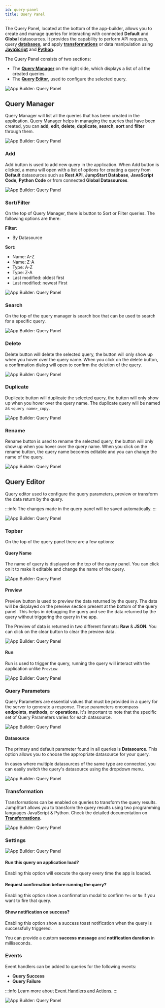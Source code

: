 ```yaml
---
id: query-panel
title: Query Panel
---
```


The Query Panel, located at the bottom of the app-builder, allows you to create and manage queries for interacting with connected **Default** and **Global** datasources. It provides the capability to perform API requests, query **[databases](/docs/data-sources/overview)**, and apply **[transformations](/docs/tutorial/transformations)** or data manipulation using **[JavaScript](/docs/data-sources/run-js)** and **[Python](/docs/data-sources/run-py)**.

The Query Panel consists of two sections:
- The **[Query Manager](#query-manager)** on the right side, which displays a list of all the created queries.
- The **[Query Editor](#query-editor)**, used to configure the selected query.

<div style={{textAlign: 'center'}}>

<img className="screenshot-full" src="/img/v2-beta/app-builder/querypanel/newui2/querypanel.png" alt="App Builder: Query Panel"/>

</div>

## Query Manager

Query Manager will list all the queries that has been created in the application. Query Manager helps in managing the queries that have been created, you can **add**, **edit**, **delete**, **duplicate**, **search**, **sort** and **filter** through them.

<div style={{textAlign: 'center'}}>

<img className="screenshot-full" src="/img/v2-beta/app-builder/querypanel/newui2/querymanager.png" alt="App Builder: Query Panel"/>

</div>

### Add

Add button is used to add new query in the application. When Add button is clicked, a menu will open with a list of options for creating a query from **Default** datasources such as **Rest API**, **JumpStart Database**, **JavaScript Code**, **Python Code** or from connected **Global Datasources**.

<div style={{textAlign: 'center'}}>

<img className="screenshot-full" src="/img/v2-beta/app-builder/querypanel/newui2/addquery.gif" alt="App Builder: Query Panel"/>

</div>

### Sort/Filter

On the top of Query Manager, there is button to Sort or Filter queries. The following options are there:

**Filter:**
- By Datasource

**Sort:**
- Name: A-Z
- Name: Z-A
- Type: A-Z
- Type: Z-A
- Last modified: oldest first
- Last modified: newest First

<div style={{textAlign: 'center'}}>

<img className="screenshot-full" src="/img/v2-beta/app-builder/querypanel/newui2/sortfilter.gif" alt="App Builder: Query Panel"/>

</div>

### Search 

On the top of the query manager is search box that can be used to search for a specific query.

<div style={{textAlign: 'center'}}>

<img className="screenshot-full" src="/img/v2-beta/app-builder/querypanel/newui2/search.gif" alt="App Builder: Query Panel"/>

</div>

### Delete

Delete button will delete the selected query, the button will only show up when you hover over the query name. When you click on the delete button, a confirmation dialog will open to confirm the deletion of the query.

<div style={{textAlign: 'center'}}>

<img className="screenshot-full" src="/img/v2-beta/app-builder/querypanel/newui2/delete.png" alt="App Builder: Query Panel"/>

</div>

### Duplicate

Duplicate button will duplicate the selected query, the button will only show up when you hover over the query name. The duplicate query will be named as `<query name>_copy`.

<div style={{textAlign: 'center'}}>

<img className="screenshot-full" src="/img/v2-beta/app-builder/querypanel/newui2/duplicate.png" alt="App Builder: Query Panel"/>

</div>

### Rename

Rename button is used to rename the selected query, the button will only show up when you hover over the query name. When you click on the rename button, the query name becomes editable and you can change the name of the query.

<div style={{textAlign: 'center'}}>

<img className="screenshot-full" src="/img/v2-beta/app-builder/querypanel/newui2/rename.png" alt="App Builder: Query Panel"/>

</div>

## Query Editor

Query editor used to configure the query parameters, preview or transform the data return by the query.

:::info
The changes made in the query panel will be saved automatically.
:::

<div style={{textAlign: 'center'}}>

<img className="screenshot-full" src="/img/v2-beta/app-builder/querypanel/newui2/editor.png" alt="App Builder: Query Panel"/>

</div>

### Topbar

On the top of the query panel there are a few options:

#### Query Name

The name of query is displayed on the top of the query panel. You can click on it to make it editable and change the name of the query.

<div style={{textAlign: 'center'}}>

<img className="screenshot-full" src="/img/v2-beta/app-builder/querypanel/newui2/renameeditor.gif" alt="App Builder: Query Panel"/>

</div>

#### Preview

Preview button is used to preview the data returned by the query. The data will be displayed on the preview section present at the bottom of the query panel. This helps in debugging the query and see the data returned by the query without triggering the query in the app.

The Preview of data is returned in two different formats: **Raw** & **JSON**. You can click on the clear button to clear the preview data.

<div style={{textAlign: 'center'}}>

<img className="screenshot-full" src="/img/v2-beta/app-builder/querypanel/newui2/preview.gif" alt="App Builder: Query Panel"/>

</div>

#### Run

Run is used to trigger the query, running the query will interact with the application unlike `Preview`.

<div style={{textAlign: 'center'}}>

<img className="screenshot-full" src="/img/v2-beta/app-builder/querypanel/newui2/run.gif" alt="App Builder: Query Panel"/>

</div>

### Query Parameters

Query Parameters are essential values that must be provided in a query for the server to generate a response. These parameters encompass **endpoints**, **methods**, or **operations**. It's important to note that the specific set of Query Parameters varies for each datasource.

<div style={{textAlign: 'center'}}>

<img className="screenshot-full" src="/img/v2-beta/app-builder/querypanel/newui2/params.png" alt="App Builder: Query Panel"/>

</div>

#### Datasource

The primary and default parameter found in all queries is **Datasource**. This option allows you to choose the appropriate datasource for your query.

In cases where multiple datasources of the same type are connected, you can easily switch the query's datasource using the dropdown menu.

<div style={{textAlign: 'center'}}>

<img className="screenshot-full" src="/img/v2-beta/app-builder/querypanel/newui2/switch.png" alt="App Builder: Query Panel"/>

</div>

### Transformation

Transformations can be enabled on queries to transform the query results. JumpStart allows you to transform the query results using two programming languages JavaScript & Python. Check the detailed documentation on **[Transformations](/docs/tutorial/transformations)**.

<div style={{textAlign: 'center'}}>

<img className="screenshot-full" src="/img/v2-beta/app-builder/querypanel/newui2/transform.gif" alt="App Builder: Query Panel"/>

</div>

### Settings

<div style={{textAlign: 'center'}}>

<img className="screenshot-full" src="/img/v2-beta/app-builder/querypanel/newui2/settings.png" alt="App Builder: Query Panel"/>

</div>

#### Run this query on application load?

Enabling this option will execute the query every time the app is loaded.

#### Request confirmation before running the query?

Enabling this option show a confirmation modal to confirm `Yes` or `No` if you want to fire that query.

#### Show notification on success?

Enabling this option show a success toast notification when the query is successfully triggered.

You can provide a custom **success message** and **notification duration** in milliseconds.

### Events

Event handlers can be added to queries for the following events:

- **Query Success**
- **Query Failure**

:::info
Learn more about [Event Handlers and Actions](/docs/widgets/overview#component-event-handlers).
:::

<div style={{textAlign: 'center'}}>

<img className="screenshot-full" src="/img/v2-beta/app-builder/querypanel/newui2/events.png" alt="App Builder: Query Panel"/>

</div>